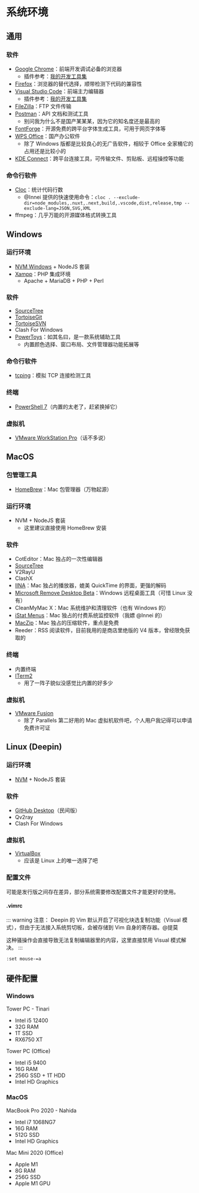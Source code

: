 # 系统环境

## 通用

### 软件

- [Google Chrome](https://www.google.com/chrome)：前端开发调试必备的浏览器
  - 插件参考：[我的开发工具集](https://paugram.com/coding/my-frontend-dev-tools.html)
- [Firefox](https://www.mozilla.org/zh-CN/firefox/products)：浏览器的替代选择，顺带检测下代码的兼容性
- [Visual Studio Code](https://code.visualstudio.com)：前端主力编辑器
  - 插件参考：[我的开发工具集](https://paugram.com/coding/my-frontend-dev-tools.html)
- [FileZilla](https://filezilla-project.org)：FTP 文件传输
- [Postman](https://www.postman.com/downloads)：API 文档和测试工具
  - 别问我为什么不是国产某某某，因为它的知名度还是最高的
- [FontForge](https://fontforge.org)：开源免费的跨平台字体生成工具，可用于网页字体等
- [WPS Office](https://www.wps.cn)：国产办公软件
  - 除了 Windows 版都是比较良心的无广告软件，相较于 Office 全家桶它的占用还是比较小的
- [KDE Connect](https://kdeconnect.kde.org)：跨平台连接工具，可传输文件、剪贴板、远程操控等功能

### 命令行软件

- [Cloc](https://github.com/AlDanial/cloc)：统计代码行数
  - @Innei 提供的快速使用命令：`cloc . --exclude-dir=node_modules,.nuxt,.next,build,.vscode,dist,release,tmp --exclude-lang=JSON,SVG,XML`
- ffmpeg：几乎万能的开源媒体格式转换工具

## Windows

### 运行环境

- [NVM Windows](https://github.com/coreybutler/nvm-windows) + NodeJS 套装
- [Xampp](https://www.apachefriends.org/download.html)：PHP 集成环境
  - Apache + MariaDB + PHP + Perl

### 软件

- [SourceTree](https://www.atlassian.com/software/sourcetree)
- [TortoiseGit](https://tortoisegit.org)
- [TortoiseSVN](https://tortoisesvn.net)
- Clash For Windows
- [PowerToys](https://github.com/microsoft/PowerToys)：如其名曰，是一款系统辅助工具
  - 内置颜色选择、窗口布局、文件管理器功能拓展等

### 命令行软件

- [tcping](https://elifulkerson.com/projects/tcping.php)：模拟 TCP 连接检测工具

### 终端

- [PowerShell 7](https://github.com/PowerShell/PowerShell)（内置的太老了，赶紧换掉它）

### 虚拟机

- [VMware WorkStation Pro](https://www.vmware.com/products/workstation-pro.html)（话不多说）

## MacOS

### 包管理工具

- [HomeBrew](https://brew.sh)：Mac 包管理器（万物起源）

### 运行环境

- NVM + NodeJS 套装
  - 这里建议直接使用 HomeBrew 安装

### 软件

- CotEditor：Mac 独占的一次性编辑器
- [SourceTree](https://www.atlassian.com/software/sourcetree)
- V2RayU
- ClashX
- [IINA](https://iina.io)：Mac 独占的播放器，媲美 QuickTime 的界面，更强的解码
- [Microsoft Remove Desktop Beta](https://aka.ms/rdmacbeta)：Windows 远程桌面工具（可惜 Linux 没有）
- CleanMyMac X：Mac 系统维护和清理软件（也有 Windows 的）
- [iStat Menus](https://bjango.com/mac/istatmenus)：Mac 独占的付费系统监控软件（我嫖 @Innei 的）
- [MacZip](https://ezip.awehunt.com)：Mac 独占的压缩软件，重点是免费
- Reeder：RSS 阅读软件，目前我用的是商店里绝版的 V4 版本，曾经限免获取的

### 终端

- 内置终端
- [ITerm2](https://iterm2.com)
  - 用了一阵子貌似没感觉比内置的好多少

### 虚拟机

- [VMware Fusion](https://www.vmware.com/products/fusion.html)
  - 除了 Parallels 第二好用的 Mac 虚拟机软件吧，个人用户我记得可以申请免费许可证

## Linux (Deepin)

### 运行环境

- [NVM](https://github.com/nvm-sh/nvm) + NodeJS 套装

### 软件

- [GitHub Desktop](https://github.com/shiftkey/desktop)（民间版）
- Qv2ray
- Clash For Windows

### 虚拟机

- [VirtualBox](http://www.virtualbox.org)
  - 应该是 Linux 上的唯一选择了吧

### 配置文件

可能是发行版之间存在差异，部分系统需要修改配置文件才能更好的使用。

#### .vimrc

::: warning 注意：
Deepin 的 Vim 默认开启了可视化块选复制功能（Visual 模式），但由于无法接入系统剪切板，会被存储到 Vim 自身的寄存器。@提莫

这种骚操作会直接导致无法复制编辑器里的内容，这里直接禁用 Visual 模式解决。
:::

```
:set mouse-=a
```

## 硬件配置

### Windows

Tower PC - Tinari

- Intel i5 12400
- 32G RAM
- 1T SSD
- RX6750 XT


Tower PC (Office)

- Intel i5 9400
- 16G RAM
- 256G SSD + 1T HDD
- Intel HD Graphics

### MacOS

MacBook Pro 2020 - Nahida

- Intel i7 1068NG7
- 16G RAM
- 512G SSD
- Intel HD Graphics

Mac Mini 2020 (Office)

- Apple M1
- 8G RAM
- 256G SSD
- Apple M1 GPU

